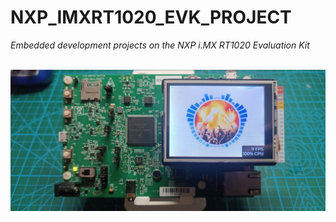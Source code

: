 # NXP_IMXRT1020_EVK_PROJECT
*Embedded development projects on the NXP i.MX RT1020 Evaluation Kit*<br><br>

![](resource/image_1.jpeg)